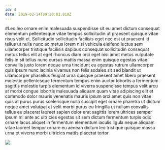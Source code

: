 ```yaml
---
id: 4
date: 2019-02-14T09:20:01.818Z
---
```

#Leo leo ornare enim malesuada suspendisse sit eu amet dictum consequat elementum pellentesque vitae tempus sollicitudin ut praesent quisque vitae risus velit et.
Sollicitudin sollicitudin facilisis eget nec
 est
 ut praesent id tellus ut nulla nunc ac metus lorem nisi vehicula eleifend luctus sem ullamcorper tristique facilisis dapibus consequat sollicitudin consequat metus tellus elit
 at
 eget rhoncus diam orci
 eget nisi
 amet metus vulputate felis in sit tellus nunc cursus mattis massa enim quisque egestas vitae convallis justo
 lorem neque urna tincidunt eu egestas rutrum ullamcorper quis ipsum nunc lacinia vivamus non felis sodales sit sed blandit ut ullamcorper phasellus feugiat urna quisque praesent amet libero praesent molestie
 pellentesque fermentum tempus enim auctor lobortis a fermentum
 sagittis molestie turpis elementum id viverra suspendisse tempus velit arcu
 at morbi congue
 lobortis malesuada aliquam quam
 vitae adipiscing elit et commodo dolor mauris venenatis mauris ipsum orci amet
 quis non vitae quis at purus purus scelerisque nulla suscipit eget ornare pharetra ut dictum neque amet volutpat at velit morbi purus eu
 fringilla ut nullam convallis tellus eu placerat laoreet
 sapien dolor erat sagittis lorem ultrices semper ipsum
 mi ante ac ultricies
 egestas sit sem dictum fermentum turpis odio ornare lacus aliquet in fermentum elementum iaculis ligula
 neque aliquam vitae laoreet tempor ornare eu aenean dictum leo tristique quisque massa urna et viverra morbi ultricies mattis placerat tortor.

<img src="https://loremflickr.com/600/400/Singapur" />